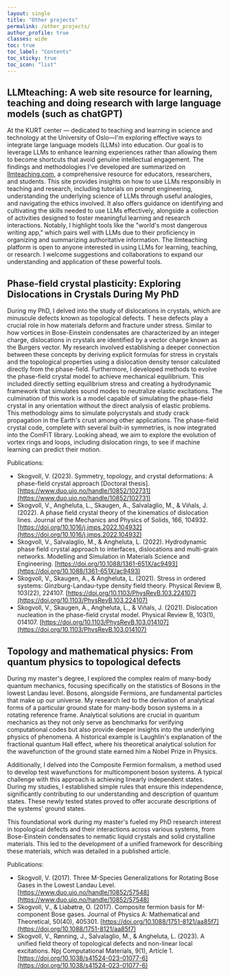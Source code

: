 ```yaml
---
layout: single
title: "Other projects"
permalink: /other_projects/
author_profile: true
classes: wide
toc: true
toc_label: "Contents"
toc_sticky: true
toc_icon: "list"
---
```


## LLMteaching: A web site resource for learning, teaching and doing research with large language models (such as chatGPT)

At the KURT center — dedicated to teaching and learning in science and technology at the University of Oslo—I'm exploring effective ways to integrate large language models (LLMs) into education. 
Our goal is to leverage LLMs to enhance learning experiences rather than allowing them to become shortcuts that avoid genuine intellectual engagement. 
The findings and methodologies I've developed are summarized on [llmteaching.com](https://llmteaching.com), a comprehensive resource for educators, researchers, and students. 
This site provides insights on how to use LLMs responsibly in teaching and research, including tutorials on prompt engineering, understanding the underlying science of LLMs through useful analogies, and navigating the ethics involved. 
It also offers guidance on identifying and cultivating the skills needed to use LLMs effectively, alongside a collection of activities designed to foster meaningful learning and research interactions. 
Notably, I highlight tools like the "world's most dangerous writing app," which pairs well with LLMs due to their proficiency in organizing and summarizing authoritative information. 
The llmteaching platform is open to anyone interested in using LLMs for learning, teaching, or research. I welcome suggestions and collaborations to expand our understanding and application of these powerful tools.

## Phase-field crystal plasticity: Exploring Dislocations in Crystals During My PhD

During my PhD, I delved into the study of dislocations in crystals, which are minuscule defects known as topological defects. T
hese defects play a crucial role in how materials deform and fracture under stress. 
Similar to how vortices in Bose-Einstein condensates are characterized by an integer charge, dislocations in crystals are identified by a vector charge known as the Burgers vector. 
My research involved establishing a deeper connection between these concepts by deriving explicit formulas for stress in crystals and the topological properties using a dislocation density tensor calculated directly from the phase-field.
Furthermore, I developed methods to evolve the phase-field crystal model to achieve mechanical equilibrium.
This included directly setting equilibrium stress and creating a hydrodynamic framework that simulates sound modes to neutralize elastic excitations. The culmination of this work is a model capable of simulating the phase-field crystal in any orientation without the direct analysis of elastic problems.
This methodology aims to simulate polycrystals and study crack propagation in the Earth's crust among other applications. The phase-field crystal code, complete with several built-in symmetries, is now integrated into the ComFiT library.
Looking ahead, we aim to explore the evolution of vortex rings and loops, including dislocation rings, to see if machine learning can predict their motion.

Publications:

* Skogvoll, V. (2023). Symmetry, topology, and crystal deformations: A phase-field crystal approach [Doctoral thesis]. [https://www.duo.uio.no/handle/10852/102731](https://www.duo.uio.no/handle/10852/102731)
* Skogvoll, V., Angheluta, L., Skaugen, A., Salvalaglio, M., & Viñals, J. (2022). A phase field crystal theory of the kinematics of dislocation lines. Journal of the Mechanics and Physics of Solids, 166, 104932. [https://doi.org/10.1016/j.jmps.2022.104932](https://doi.org/10.1016/j.jmps.2022.104932)
* Skogvoll, V., Salvalaglio, M., & Angheluta, L. (2022). Hydrodynamic phase field crystal approach to interfaces, dislocations and multi-grain networks. Modelling and Simulation in Materials Science and Engineering. [https://doi.org/10.1088/1361-651X/ac9493](https://doi.org/10.1088/1361-651X/ac9493)
* Skogvoll, V., Skaugen, A., & Angheluta, L. (2021). Stress in ordered systems: Ginzburg-Landau-type density field theory. Physical Review B, 103(22), 224107. [https://doi.org/10.1103/PhysRevB.103.224107](https://doi.org/10.1103/PhysRevB.103.224107)
* Skogvoll, V., Skaugen, A., Angheluta, L., & Viñals, J. (2021). Dislocation nucleation in the phase-field crystal model. Physical Review B, 103(1), 014107. [https://doi.org/10.1103/PhysRevB.103.014107](https://doi.org/10.1103/PhysRevB.103.014107)

## Topology and mathematical physics: From quantum physics to topological defects

During my master's degree, I explored the complex realm of many-body quantum mechanics, focusing specifically on the statistics of Bosons in the lowest Landau level. 
Bosons, alongside Fermions, are fundamental particles that make up our universe. 
My research led to the derivation of analytical forms of a particular ground state for many-body boson systems in a rotating reference frame. 
Analytical solutions are crucial in quantum mechanics as they not only serve as benchmarks for verifying computational codes but also provide deeper insights into the underlying physics of phenomena. 
A historical example is Laughlin's explanation of the fractional quantum Hall effect, where his theoretical analytical solution for the wavefunction of the ground state earned him a Nobel Prize in Physics.

Additionally, I delved into the Composite Fermion formalism, a method used to develop test wavefunctions for multicomponent boson systems. 
A typical challenge with this approach is achieving linearly independent states. 
During my studies, I established simple rules that ensure this independence, significantly contributing to our understanding and description of quantum states. 
These newly tested states proved to offer accurate descriptions of the systems' ground states.

This foundational work during my master's fueled my PhD research interest in topological defects and their interactions across various systems, from Bose-Einstein condensates to nematic liquid crystals and solid crystalline materials. 
This led to the development of a unified framework for describing these materials, which was detailed in a published article.

Publications:

* Skogvoll, V. (2017). Three M-Species Generalizations for Rotating Bose Gases in the Lowest Landau Level. [https://www.duo.uio.no/handle/10852/57548](https://www.duo.uio.no/handle/10852/57548)
* Skogvoll, V., & Liabøtrø, O. (2017). Composite fermion basis for M-component Bose gases. Journal of Physics A: Mathematical and Theoretical, 50(40), 405301. [https://doi.org/10.1088/1751-8121/aa85f7](https://doi.org/10.1088/1751-8121/aa85f7)
* Skogvoll, V., Rønning, J., Salvalaglio, M., & Angheluta, L. (2023). A unified field theory of topological defects and non-linear local excitations. Npj Computational Materials, 9(1), Article 1. [https://doi.org/10.1038/s41524-023-01077-6](https://doi.org/10.1038/s41524-023-01077-6)

